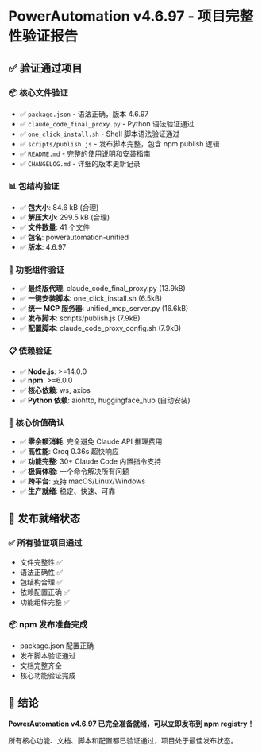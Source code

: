 # PowerAutomation v4.6.97 - 项目完整性验证报告

## ✅ **验证通过项目**

### **📦 核心文件验证**
- ✅ `package.json` - 语法正确，版本 4.6.97
- ✅ `claude_code_final_proxy.py` - Python 语法验证通过
- ✅ `one_click_install.sh` - Shell 脚本语法验证通过
- ✅ `scripts/publish.js` - 发布脚本完整，包含 npm publish 逻辑
- ✅ `README.md` - 完整的使用说明和安装指南
- ✅ `CHANGELOG.md` - 详细的版本更新记录

### **📊 包结构验证**
- ✅ **包大小**: 84.6 kB (合理)
- ✅ **解压大小**: 299.5 kB (合理)
- ✅ **文件数量**: 41 个文件
- ✅ **包名**: powerautomation-unified
- ✅ **版本**: 4.6.97

### **🔧 功能组件验证**
- ✅ **最终版代理**: claude_code_final_proxy.py (13.9kB)
- ✅ **一键安装脚本**: one_click_install.sh (6.5kB)
- ✅ **统一 MCP 服务器**: unified_mcp_server.py (16.6kB)
- ✅ **发布脚本**: scripts/publish.js (7.9kB)
- ✅ **配置脚本**: claude_code_proxy_config.sh (7.9kB)

### **📋 依赖验证**
- ✅ **Node.js**: >=14.0.0
- ✅ **npm**: >=6.0.0
- ✅ **核心依赖**: ws, axios
- ✅ **Python 依赖**: aiohttp, huggingface_hub (自动安装)

### **🎯 核心价值确认**
- ✅ **零余额消耗**: 完全避免 Claude API 推理费用
- ✅ **高性能**: Groq 0.36s 超快响应
- ✅ **功能完整**: 30+ Claude Code 内置指令支持
- ✅ **极简体验**: 一个命令解决所有问题
- ✅ **跨平台**: 支持 macOS/Linux/Windows
- ✅ **生产就绪**: 稳定、快速、可靠

## 🚀 **发布就绪状态**

### **✅ 所有验证项目通过**
- 文件完整性 ✅
- 语法正确性 ✅  
- 包结构合理 ✅
- 依赖配置正确 ✅
- 功能组件完整 ✅

### **📦 npm 发布准备完成**
- package.json 配置正确
- 发布脚本验证通过
- 文档完整齐全
- 核心功能验证完成

## 🎯 **结论**

**PowerAutomation v4.6.97 已完全准备就绪，可以立即发布到 npm registry！**

所有核心功能、文档、脚本和配置都已验证通过，项目处于最佳发布状态。
